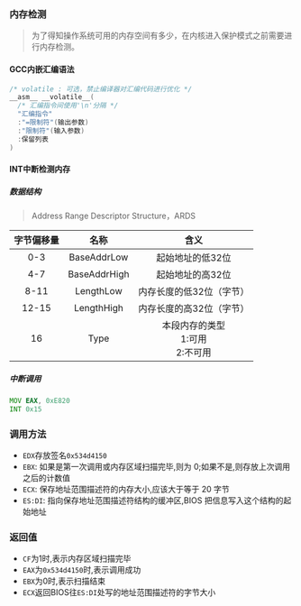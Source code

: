 ### 内存检测

> 为了得知操作系统可用的内存空间有多少，在内核进入保护模式之前需要进行内存检测。

#### GCC内嵌汇编语法
```c
/* volatile : 可选，禁止编译器对汇编代码进行优化 */
__asm__ __volatile__( 
  /* 汇编指令间使用'\n'分隔 */
  "汇编指令"
  :"=限制符"(输出参数)
  :"限制符"(输入参数)
  :保留列表
)
```

#### INT中断检测内存

##### 数据结构

> Address Range Descriptor Structure，ARDS

| 字节偏移量 | 名称 | 含义 |
|:---:|:---:|:---:|
| 0-3 | BaseAddrLow | 起始地址的低32位 |
| 4-7 | BaseAddrHigh | 起始地址的高32位 |
| 8-11 | LengthLow | 内存长度的低32位（字节） |
| 12-15 | LengthHigh | 内存长度的高32位（字节） |
| 16 | Type | 本段内存的类型<br/>1:可用<br/>2:不可用 |

##### 中断调用

```asm
MOV EAX, 0xE820
INT 0x15
```

### 调用方法

+ `EDX`存放签名`0x534d4150`
+ `EBX`: 如果是第一次调用或内存区域扫描完毕,则为 0;如果不是,则存放上次调用之后的计数值
+ `ECX`: 保存地址范围描述符的内存大小,应该大于等于 20 字节
+ `ES:DI`: 指向保存地址范围描述符结构的缓冲区,BIOS 把信息写入这个结构的起始地址

### 返回值
+ `CF`为1时,表示内存区域扫描完毕
+ `EAX`为`0x534d4150`时,表示调用成功
+ `EBX`为0时,表示扫描结束
+ `ECX`返回BIOS往`ES:DI`处写的地址范围描述符的字节大小
